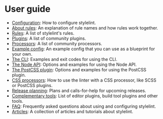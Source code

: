 # User guide

-   [Configuration](/docs/user-guide/configuration.md): How to configure stylelint.
-   [About rules](/docs/user-guide/about-rules.md): An explanation of rule names and how rules work together.
-   [Rules](/docs/user-guide/rules.md): A list of stylelint's rules.
-   [Plugins](/docs/user-guide/plugins.md): A list of community plugins.
-   [Processors](/docs/user-guide/processors.md): A list of community processors.
-   [Example config](/docs/user-guide/example-config.md): An example config that you can use as a blueprint for your own.
-   [The CLI](/docs/user-guide/cli.md): Examples and exit codes for using the CLI.
-   [The Node API](/docs/user-guide/node-api.md): Options and examples for using the Node API.
-   [The PostCSS plugin](/docs/user-guide/postcss-plugin.md): Options and examples for using the PostCSS plugin.
-   [CSS processors](/docs/user-guide/css-processors.md): How to use the linter with a CSS processor, like SCSS or PostCSS plugins.
-   [Release planning](/docs/user-guide/release-planning.md): Plans and calls-for-help for upcoming releases.
-   [Complementary tools](/docs/user-guide/complementary-tools.md): List of editor plugins, build tool plugins and other tools.
-   [FAQ](/docs/user-guide/faq.md): Frequently asked questions about using and configuring stylelint.
-   [Articles](/docs/user-guide/articles.md): A collection of articles and tutorials about stylelint.
